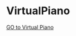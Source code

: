 # VirtualPiano

[ GO to Virtual Piano](https://rolling-scopes-school.github.io/dashashibalko-JSFE2021Q1/virtual-piano/) 
